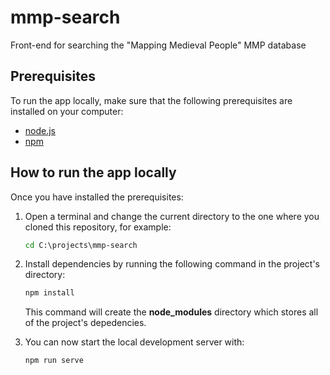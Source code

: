 # mmp-search
Front-end for searching the "Mapping Medieval People" MMP database

## Prerequisites

To run the app locally, make sure that the following prerequisites are installed on your computer:

- [node.js](https://nodejs.org/en/)
- [npm](https://www.npmjs.com/)

## How to run the app locally

Once you have installed the prerequisites:

1. Open a terminal and change the current directory to the one where you cloned this repository, for example:

    ```cmd
    cd C:\projects\mmp-search
    ```

2. Install dependencies by running the following command in the project's directory:

    ```cmd
    npm install
    ```

    This command will create the **node_modules** directory which stores all of the project's depedencies.

3. You can now start the local development server with:

    ```cmd
    npm run serve
    ```
